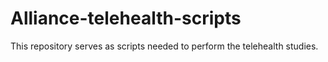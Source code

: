 # Alliance-telehealth-scripts
This repository serves as scripts needed to perform the telehealth studies. 
